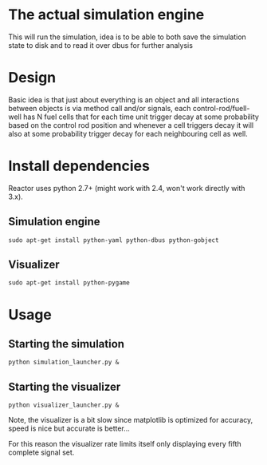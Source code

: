 # The actual simulation engine

This will run the simulation, idea is to be able to both save the simulation state to disk and to read it over dbus for further analysis

# Design

Basic idea is that just about everything is an object and all interactions between objects is via method call and/or signals,  each control-rod/fuell-well has N fuel cells that for each time unit trigger decay at some probability based on the control rod position and whenever a cell triggers decay it will also at some probability trigger decay for each neighbouring cell as well.

# Install dependencies

Reactor uses python 2.7+ (might work with 2.4, won't work directly with 3.x).

## Simulation engine

    sudo apt-get install python-yaml python-dbus python-gobject

## Visualizer

    sudo apt-get install python-pygame

# Usage


## Starting the simulation

    python simulation_launcher.py &

## Starting the visualizer

    python visualizer_launcher.py &

Note, the visualizer is a bit slow since matplotlib is optimized for accuracy, speed is nice but accurate is better...

For this reason the visualizer rate limits itself only displaying every fifth complete signal set.

